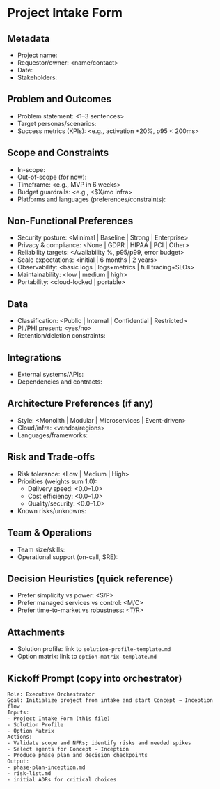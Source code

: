 # Project Intake Form

## Metadata
- Project name: <name>
- Requestor/owner: <name/contact>
- Date: <YYYY-MM-DD>
- Stakeholders: <list>

## Problem and Outcomes
- Problem statement: <1–3 sentences>
- Target personas/scenarios: <bullets>
- Success metrics (KPIs): <e.g., activation +20%, p95 < 200ms>

## Scope and Constraints
- In-scope: <bullets>
- Out-of-scope (for now): <bullets>
- Timeframe: <e.g., MVP in 6 weeks>
- Budget guardrails: <e.g., <$X/mo infra>
- Platforms and languages (preferences/constraints): <list>

## Non-Functional Preferences
- Security posture: <Minimal | Baseline | Strong | Enterprise>
- Privacy & compliance: <None | GDPR | HIPAA | PCI | Other>
- Reliability targets: <Availability %, p95/p99, error budget>
- Scale expectations: <initial | 6 months | 2 years>
- Observability: <basic logs | logs+metrics | full tracing+SLOs>
- Maintainability: <low | medium | high>
- Portability: <cloud-locked | portable>

## Data
- Classification: <Public | Internal | Confidential | Restricted>
- PII/PHI present: <yes/no>
- Retention/deletion constraints: <notes>

## Integrations
- External systems/APIs: <list>
- Dependencies and contracts: <list>

## Architecture Preferences (if any)
- Style: <Monolith | Modular | Microservices | Event-driven>
- Cloud/infra: <vendor/regions>
- Languages/frameworks: <list>

## Risk and Trade-offs
- Risk tolerance: <Low | Medium | High>
- Priorities (weights sum 1.0):
  - Delivery speed: <0.0–1.0>
  - Cost efficiency: <0.0–1.0>
  - Quality/security: <0.0–1.0>
- Known risks/unknowns: <bullets>

## Team & Operations
- Team size/skills: <notes>
- Operational support (on-call, SRE): <notes>

## Decision Heuristics (quick reference)
- Prefer simplicity vs power: <S/P>
- Prefer managed services vs control: <M/C>
- Prefer time-to-market vs robustness: <T/R>

## Attachments
- Solution profile: link to `solution-profile-template.md`
- Option matrix: link to `option-matrix-template.md`

## Kickoff Prompt (copy into orchestrator)
```
Role: Executive Orchestrator
Goal: Initialize project from intake and start Concept → Inception flow
Inputs:
- Project Intake Form (this file)
- Solution Profile
- Option Matrix
Actions:
- Validate scope and NFRs; identify risks and needed spikes
- Select agents for Concept → Inception
- Produce phase plan and decision checkpoints
Output:
- phase-plan-inception.md
- risk-list.md
- initial ADRs for critical choices
```

